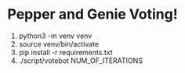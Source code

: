 # Pepper and Genie Voting!

1. python3 -m venv venv
2. source venv/bin/activate
3. pip install -r requirements.txt
4. ./script/votebot NUM_OF_ITERATIONS
  
